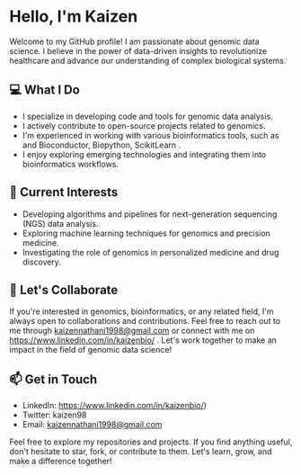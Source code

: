 # Hello, I'm Kaizen

Welcome to my GitHub profile! I am passionate about genomic data science. I believe in the power of data-driven insights to revolutionize healthcare and advance our understanding of complex biological systems.

## 💻 What I Do

- I specialize in developing code and tools for genomic data analysis.
- I actively contribute to open-source projects related to genomics.
- I'm experienced in working with various bioinformatics tools, such as  and Bioconductor, Biopython, ScikitLearn  .
- I enjoy exploring emerging technologies and integrating them into bioinformatics workflows.

## 🌱 Current Interests

- Developing algorithms and pipelines for next-generation sequencing (NGS) data analysis.
- Exploring machine learning techniques for genomics and precision medicine.
- Investigating the role of genomics in personalized medicine and drug discovery.

## 👥 Let's Collaborate

If you're interested in genomics, bioinformatics, or any related field, I'm always open to collaborations and contributions. Feel free to reach out to me through kaizennathani1998@gmail.com or connect with me on https://www.linkedin.com/in/kaizenbio/ . Let's work together to make an impact in the field of genomic data science!

## 📫 Get in Touch

- LinkedIn: https://www.linkedin.com/in/kaizenbio/)
- Twitter: kaizen98
- Email: kaizennathani1998@gmail.com

Feel free to explore my repositories and projects. If you find anything useful, don't hesitate to star, fork, or contribute to them. Let's learn, grow, and make a difference together!
